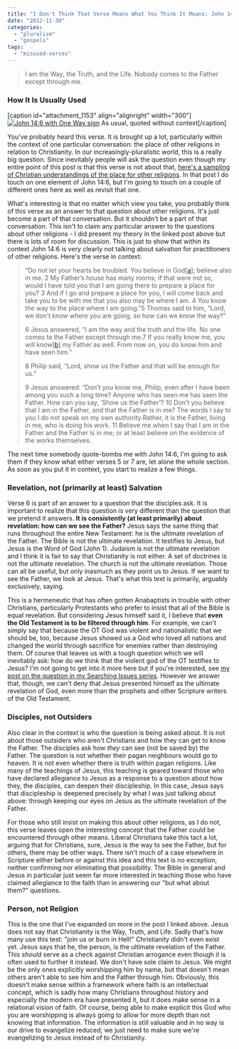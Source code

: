 ```yaml
---
title: "I Don't Think That Verse Means What You Think It Means: John 14:6"
date: "2012-11-30"
categories: 
  - "pluralism"
  - "gospels"
tags: 
  - "misused-verses"
---
```


> I am the Way, the Truth, and the Life. Nobody comes to the Father except through me.

### How It Is Usually Used

\[caption id="attachment\_1153" align="alignright" width="300"\][![John 14:6 with One Way sign](images/john-14-6-free-bible-verse-desktop-wallpapers.jpg "John 14:6 One Way")](http://www.anabaptistredux.com/wp-content/uploads/2012/11/john-14-6-free-bible-verse-desktop-wallpapers.jpg) As usual, quoted without context\[/caption\]

You've probably heard this verse. It is brought up a lot, particularly within the context of one particular conversation: the place of other religions in relation to Christianity. In our increasingly-pluralistic world, this is a really big question. Since inevitably people will ask the question even though my entire point of this post is that this verse is not about that, [here's a sampling of Christian understandings of the place for other religions](http://anabaptistredux.com/views-of-other-religions/ "Views of Other Religions"). In that post I do touch on one element of John 14:6, but I'm going to touch on a couple of different ones here as well as revisit that one.

What's interesting is that no matter which view you take, you probably think of this verse as an answer to that question about other religions. It's just become a part of that conversation. But it shouldn't be a part of that conversation. This isn't to claim any particular answer to the questions about other religions - I did present my theory in the linked post above but there is lots of room for discussion. This is just to show that within its context John 14:6 is very clearly not talking about salvation for practitioners of other religions. Here's the verse in context: <!--more-->

> “Do not let your hearts be troubled. You believe in God\[[a](https://www.biblegateway.com/passage/?search=john%2014&version=NIV#fen-NIV-26670a "See footnote a")\]; believe also in me. 2 My Father’s house has many rooms; if that were not so, would I have told you that I am going there to prepare a place for you? 3 And if I go and prepare a place for you, I will come back and take you to be with me that you also may be where I am. 4 You know the way to the place where I am going.”5 Thomas said to him, “Lord, we don’t know where you are going, so how can we know the way?”
> 
> 6 Jesus answered, “I am the way and the truth and the life. No one comes to the Father except through me.7 If you really know me, you will know\[[b](https://www.biblegateway.com/passage/?search=john%2014&version=NIV#fen-NIV-26676b "See footnote b")\] my Father as well. From now on, you do know him and have seen him.”
> 
> 8 Philip said, “Lord, show us the Father and that will be enough for us.”
> 
> 9 Jesus answered: “Don’t you know me, Philip, even after I have been among you such a long time? Anyone who has seen me has seen the Father. How can you say, ‘Show us the Father’? 10 Don’t you believe that I am in the Father, and that the Father is in me? The words I say to you I do not speak on my own authority.Rather, it is the Father, living in me, who is doing his work. 11 Believe me when I say that I am in the Father and the Father is in me; or at least believe on the evidence of the works themselves.

The next time somebody quote-bombs me with John 14:6, I'm going to ask them if they know what either verses 5 or 7 are, let alone the whole section. As soon as you put it in context, you start to realize a few things.

### Revelation, not (primarily at least) Salvation

Verse 6 is part of an answer to a question that the disciples ask. It is important to realize that this question is very different than the question that we pretend it answers. **It is consistently (at least primarily) about revelation: how can we see the Father?** Jesus says the same thing that runs throughout the entire New Testament: he is the ultimate revelation of the Father. The Bible is not the ultimate revelation. It testifies to Jesus, but Jesus is the Word of God (John 1). Judaism is not the ultimate revelation and I think it is fair to say that Christianity is not either. A set of doctrines is not the ultimate revelation. The church is not the ultimate revelation. Those can all be useful, but only inasmuch as they point us to Jesus. If we want to see the Father, we look at Jesus. That's what this text is primarily, arguably exclusively, saying.

This is a hermeneutic that has often gotten Anabaptists in trouble with other Christians, particularly Protestants who prefer to insist that all of the Bible is equal revelation. But considering Jesus himself said it, I believe that **even the Old Testament is to be filtered through him**. For example, we can't simply say that because the OT God was violent and nationalistic that we should be, too, because Jesus showed us a God who loved all nations and changed the world through sacrifice for enemies rather than destroying them. Of course that leaves us with a tough question which we will inevitably ask: how do we think that the violent god of the OT testifies to Jesus? I'm not going to get into it more here but if you're interested, see [my post on the question in my Searching Issues series](http://anabaptistredux.com/god-and-genocide/ "God and Genocide"). However we answer that, though, we can't deny that Jesus presented himself as the ultimate revelation of God, even more than the prophets and other Scripture writers of the Old Testament.

### Disciples, not Outsiders

Also clear in the context is who the question is being asked about. It is not about those outsiders who aren't Christians and how they can get to know the Father. The disciples ask how _they_ can see (not be saved by) the Father. The question is not whether their pagan neighbours would go to heaven. It is not even whether there is truth within pagan religions. Like many of the teachings of Jesus, this teaching is geared toward those who have declared allegiance to Jesus as a response to a question about how they, the disciples, can deepen their discipleship. In this case, Jesus says that discipleship is deepened precisely by what I was just talking about above: through keeping our eyes on Jesus as the ultimate revelation of the Father.

For those who still insist on making this about other religions, as I do not, this verse leaves open the interesting concept that the Father could be encountered through other means. Liberal Christians take this tact a lot, arguing that for Christians, sure, Jesus is the way to see the Father, but for others, there may be other ways. There isn't much of a case elsewhere in Scripture either before or against this idea and this text is no exception, neither confirming nor eliminating that possibility. The Bible in general and Jesus in particular just seem far more interested in teaching those who have claimed allegiance to the faith than in answering our "but what about them?" questions.

### Person, not Religion

This is the one that I've expanded on more in the post I linked above. Jesus does not say that Christianity is the Way, Truth, and Life. Sadly that's how many use this test: "join us or burn in Hell!" Christianity didn't even exist yet. Jesus says that he, the person, is the ultimate revelation of the Father. This _should_ serve as a check against Christian arrogance even though it is often used to further it instead. We don't have sole claim to Jesus. We might be the only ones explicitly worshipping him by name, but that doesn't mean others aren't able to see him and the Father through him. Obviously, this doesn't make sense within a framework where faith is an intellectual concept, which is sadly how many Christians throughout history and especially the modern era have presented it, but it does make sense in a relational vision of faith. Of course, being able to make explicit this God who you are worshipping is always going to allow for more depth than not knowing that information. The information is still valuable and in no way is our drive to evangelize reduced; we just need to make sure we're evangelizing to Jesus instead of to Christianity.
